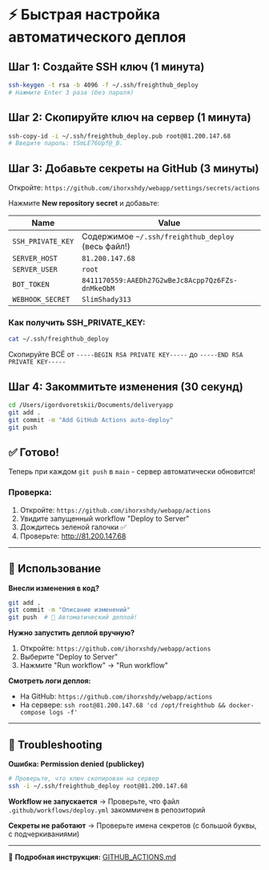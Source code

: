# ⚡ Быстрая настройка автоматического деплоя

## Шаг 1: Создайте SSH ключ (1 минута)

```bash
ssh-keygen -t rsa -b 4096 -f ~/.ssh/freighthub_deploy
# Нажмите Enter 3 раза (без пароля)
```

## Шаг 2: Скопируйте ключ на сервер (1 минута)

```bash
ssh-copy-id -i ~/.ssh/freighthub_deploy.pub root@81.200.147.68
# Введите пароль: tSmLE76Upf@_B.
```

## Шаг 3: Добавьте секреты на GitHub (3 минуты)

Откройте: `https://github.com/ihorxshdy/webapp/settings/secrets/actions`

Нажмите **New repository secret** и добавьте:

| Name | Value |
|------|-------|
| `SSH_PRIVATE_KEY` | Содержимое `~/.ssh/freighthub_deploy` (весь файл!) |
| `SERVER_HOST` | `81.200.147.68` |
| `SERVER_USER` | `root` |
| `BOT_TOKEN` | `8411170559:AAEDh27G2wBeJc8Acpp7Qz6FZs-dnMkeObM` |
| `WEBHOOK_SECRET` | `SlimShady313` |

### Как получить SSH_PRIVATE_KEY:

```bash
cat ~/.ssh/freighthub_deploy
```

Скопируйте ВСЁ от `-----BEGIN RSA PRIVATE KEY-----` до `-----END RSA PRIVATE KEY-----`

## Шаг 4: Закоммитьте изменения (30 секунд)

```bash
cd /Users/igordvoretskii/Documents/deliveryapp
git add .
git commit -m "Add GitHub Actions auto-deploy"
git push
```

## ✅ Готово!

Теперь при каждом `git push` в `main` - сервер автоматически обновится!

### Проверка:

1. Откройте: `https://github.com/ihorxshdy/webapp/actions`
2. Увидите запущенный workflow "Deploy to Server"
3. Дождитесь зеленой галочки ✅
4. Проверьте: http://81.200.147.68

---

## 🎯 Использование

**Внесли изменения в код?**

```bash
git add .
git commit -m "Описание изменений"
git push  # 🚀 Автоматический деплой!
```

**Нужно запустить деплой вручную?**

1. Откройте: `https://github.com/ihorxshdy/webapp/actions`
2. Выберите "Deploy to Server"
3. Нажмите "Run workflow" → "Run workflow"

**Смотреть логи деплоя:**

- На GitHub: `https://github.com/ihorxshdy/webapp/actions`
- На сервере: `ssh root@81.200.147.68 'cd /opt/freighthub && docker-compose logs -f'`

---

## 🔧 Troubleshooting

**Ошибка: Permission denied (publickey)**
```bash
# Проверьте, что ключ скопирован на сервер
ssh -i ~/.ssh/freighthub_deploy root@81.200.147.68
```

**Workflow не запускается**
→ Проверьте, что файл `.github/workflows/deploy.yml` закоммичен в репозиторий

**Секреты не работают**
→ Проверьте имена секретов (с большой буквы, с подчеркиваниями)

---

📖 **Подробная инструкция:** [GITHUB_ACTIONS.md](GITHUB_ACTIONS.md)
